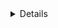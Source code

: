 <details class="mf-entity-entry">
<mf-entity-summary icon="buildings/atom-forge-icon.png">Atom forge</mf-entity-summary>

![Preview](atom-forge-preview.png)

<table>
    <tr>
        <th>Default name</th>
        <td>"atom-forge"</td>
    </tr>
    <tr>
        <th>Default type</th>
        <td>"assembling-machine"</td>
    </tr>
    <tr>
        <th>Size</th>
        <td>6x6</td>
    </tr>
    <tr>
        <th>Frozen graphics</th>
        <td>no</td>
    </tr>
    <tr>
        <th>Sounds</th>
        <td>no</td>
    </tr>
    <tr>
        <th>Credits</th>
        <td><a href="https://www.figma.com/proto/y1IQG08ZG2jIeJ5sTyF4MP/Factorio-Buildings" target="_blank">Hurricane</a> / Pixabay (Sounds)</td>
    </tr>
    <tr>
        <th>License</th>
        <td><a href="https://creativecommons.org/licenses/by/4.0/" target="_blank">CC BY</a> / <a href="https://pixabay.com/service/license-summary/" target="_blank">Pixabay License</a></td>
    </tr>
</table>

### Minimal example

```lua
local AtomForgeFactory = require(MF.buildings .. "AtomForge")
local AtomForge = AtomForgeFactory()

AtomForge.EntityBuilder:new():apply()

AtomForge.ItemBuilder:new():apply()

AtomForge.RecipeBuilder:new()
    :ingredients({})
    :apply()

AtomForge.TechnologyBuilder:new()
    :prerequisites({ "automation-science-pack" })
    :ingredients({ { "automation-science-pack", 1 } })
    :count(500)
    :time(60)
    :apply()
```

### Usage example

```lua
local AtomForgeFactory = require(MF.buildings .. "AtomForge")
local AtomForge = AtomForgeFactory()

AtomForge.EntityBuilder:new()
    :burnerEnergySource({
        fuel_categories = nil, -- Remove default before adding new
        emissions_per_minute = { pollution = nil }
    })
    :apply({
        crafting_categories = table.deepcopy(data.raw["assembling-machine"]["assembling-machine-3"].crafting_categories),
        crafting_speed = 8,
        energy_usage = "4MW",
        energy_source = {
            fuel_categories = { "nuclear", "fusion" }
        }
    })

AtomForge.ItemBuilder:new():apply()

AtomForge.RecipeBuilder:new()
    :ingredients({
        { type = "item", name = "stone-brick", amount = 40 }
    })
    :apply()

AtomForge.TechnologyBuilder:new()
    :prerequisites({ "automation-science-pack" })
    :ingredients({ { "automation-science-pack", 1 } })
    :count(500)
    :time(60)
    :apply()
```

</details>